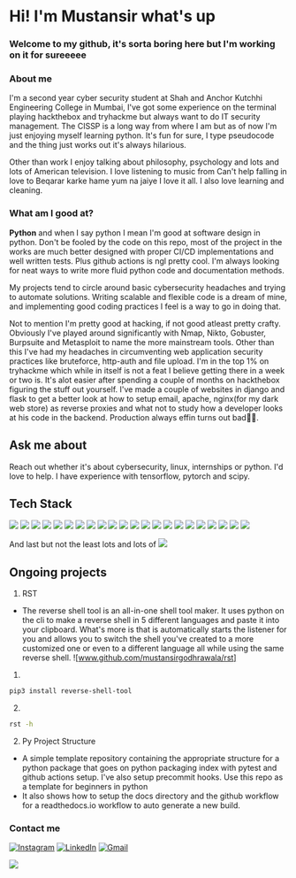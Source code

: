 # Hi! I'm Mustansir what's up
### Welcome to my github, it's sorta boring here but I'm working on it for sureeeee

### About me
I'm a second year cyber security student at Shah and Anchor Kutchhi Engineering College in Mumbai, I've got some experience on the terminal playing hackthebox and tryhackme but always want to do IT security management. The CISSP is a long way from where I am but as of now I'm just enjoying myself learning python. It's fun for sure, I type pseudocode and the thing just works out it's always hilarious. 

Other than work I enjoy talking about philosophy, psychology and lots and lots of American television. I love listening to music from Can't help falling in love to Beqarar karke hame yum na jaiye I love it all. I also love learning and cleaning. 

### What am I good at?
**Python** and when I say python I mean I'm good at software design in python. Don't be fooled by the code on this repo, most of the project in the works are much better designed with proper CI/CD implementations and well written tests. Plus github actions is ngl pretty cool. I'm always looking for neat ways to write more fluid python code and documentation methods. 

My projects tend to circle around basic cybersecurity headaches and trying to automate solutions. Writing scalable and flexible code is a dream of mine, and implementing good coding practices I feel is a way to go in doing that. 

Not to mention I'm pretty good at hacking, if not good atleast pretty crafty. Obviously I've played around significantly with Nmap, Nikto, Gobuster, Burpsuite and Metasploit to name the more mainstream tools. Other than this I've had my headaches in circumventing web application security practices like bruteforce, http-auth and file upload. I'm in the top 1% on tryhackme which while in itself is not a feat I believe getting there in a week or two is. It's alot easier after spending a couple of months on hackthebox figuring the stuff out yourself. I've made a couple of websites in django and flask to get a better look at how to setup email, apache, nginx(for my dark web store) as reverse proxies and what not to study how a developer looks at his code in the backend. Production always effin turns out bad🤣🤣. 

## Ask me about
Reach out whether it's about cybersecurity, linux, internships or python. I'd love to help. I have experience with tensorflow, pytorch and scipy. 

## Tech Stack 
![](https://img.shields.io/badge/Python-FFD43B?style=for-the-badge&logo=python&logoColor=blue)    ![](https://img.shields.io/badge/Java-ED8B00?style=for-the-badge&logo=java&logoColor=white)    ![](https://img.shields.io/badge/C-00599C?style=for-the-badge&logo=c&logoColor=white)    ![](https://img.shields.io/badge/kubernetes-326ce5.svg?&style=for-the-badge&logo=kubernetes&logoColor=white)    ![](https://img.shields.io/badge/Docker-2CA5E0?style=for-the-badge&logo=docker&logoColor=white)    ![](https://img.shields.io/badge/Django-092E20?style=for-the-badge&logo=django&logoColor=green)    ![](https://img.shields.io/badge/Flask-000000?style=for-the-badge&logo=flask&logoColor=white)    ![](https://img.shields.io/badge/firebase-ffca28?style=for-the-badge&logo=firebase&logoColor=black)    ![](https://img.shields.io/badge/Amazon_AWS-FF9900?style=for-the-badge&logo=amazonaws&logoColor=white)    ![](https://img.shields.io/badge/Nginx-009639?style=for-the-badge&logo=nginx&logoColor=white)    ![](https://img.shields.io/badge/Apache-D22128?style=for-the-badge&logo=Apache&logoColor=white)    ![](https://img.shields.io/badge/Linux-FCC624?style=for-the-badge&logo=linux&logoColor=black)    ![](https://img.shields.io/badge/Arduino-00979D?style=for-the-badge&logo=Arduino&logoColor=white)    ![](https://img.shields.io/badge/Splunk-000000?style=for-the-badge&logo=Splunk&logoColor=white)    ![](https://img.shields.io/badge/GIT-E44C30?style=for-the-badge&logo=git&logoColor=white)    ![](https://img.shields.io/badge/GitHub_Actions-2088FF?style=for-the-badge&logo=github-actions&logoColor=white)    ![](https://img.shields.io/badge/Azure_DevOps-0078D7?style=for-the-badge&logo=azure-devops&logoColor=white)    ![](https://img.shields.io/badge/MariaDB-003545?style=for-the-badge&logo=mariadb&logoColor=white)    ![](https://img.shields.io/badge/MySQL-005C84?style=for-the-badge&logo=mysql&logoColor=white)    ![](https://img.shields.io/badge/sublime_text-%23575757.svg?&style=for-the-badge&logo=sublime-text&logoColor=important)    ![](https://img.shields.io/badge/PyTorch-EE4C2C?style=for-the-badge&logo=PyTorch&logoColor=white)    ![](https://img.shields.io/badge/TensorFlow-FF6F00?style=for-the-badge&logo=TensorFlow&logoColor=white)    

And last but not the least lots and lots of ![](https://img.shields.io/badge/YouTube-FF0000?style=for-the-badge&logo=youtube&logoColor=white)

## Ongoing projects
1. RST 
- The reverse shell tool is an all-in-one shell tool maker. It uses python on the cli to make a reverse shell in 5 different languages and paste it into your clipboard. What's more is that is automatically starts the listener for you and allows you to switch the shell you've created to a more customized one or even to a different language all while using the same reverse shell. 
![www.github.com/mustansirgodhrawala/rst]
1. 
```bash
pip3 install reverse-shell-tool
```
2. 
```bash
rst -h
```

2. Py Project Structure
- A simple template repository containing the appropriate structure for a python package that goes on python packaging index with pytest and github actions setup. I've also setup precommit hooks. Use this repo as a template for beginners in python 
- It also shows how to setup the docs directory and the github workflow for a readthedocs.io workflow to auto generate a new build. 

### Contact me
[![Instagram](https://img.shields.io/badge/Instagram-E4405F?style=for-the-badge&logo=instagram&logoColor=white
)](https://instagram.com/mustansirg)    [![LinkedIn](https://img.shields.io/badge/LinkedIn-0077B5?style=for-the-badge&logo=linkedin&logoColor=white
)](https://linkedin.com/in/mustansirg)    [![Gmail](https://img.shields.io/badge/Gmail-D14836?style=for-the-badge&logo=gmail&logoColor=white)](mailto:me@gmail.com)

![](https://hit.yhype.me/github/profile?user_id=29191631)
